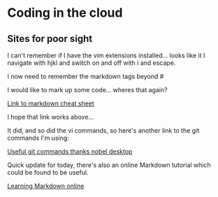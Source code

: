 # Coding in the cloud 

## Sites for poor sight

I can't remember if I have the vim extensions installed... looks like it I navigate with hjkl and switch on and off with i and escape.

I now need to remember the markdown tags beyond #

I would like to mark up some code... wheres that again?

[Link to markdown cheat sheet](https://docs.github.com/en/get-started/writing-on-github/getting-started-with-writing-and-formatting-on-github/basic-writing-and-formatting-syntax)

I hope that link works above...

It did, and so did the vi commands, so here's another link to the git commands I'm using:

[Useful git commands thanks nobel desktop](https://www.nobledesktop.com/learn/git/stage-commit-files#:~:text=Stage%20Files%20to%20Prepare%20for%20Commit%201%201.,see%20there%20are%20changes%20ready%20to%20be%20committed.)


Quick update for today, there's also an online Markdown tutorial which could be found to be useful.

[Learning Markdown online](https://commonmark.org/help/tutorial/index.html)